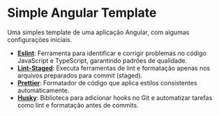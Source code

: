 # Simple Angular Template
Uma simples template de uma aplicação Angular, com algumas configurações iniciais.
- [**Eslint**](https://eslint.org): Ferramenta para identificar e corrigir problemas no código JavaScript e TypeScript, garantindo padrões de qualidade.
- [**Lint-Staged**](https://github.com/lint-staged/lint-staged): Executa ferramentas de lint e formatação apenas nos arquivos preparados para commit (staged).
- [**Prettier**](https://prettier.io): Formatador de código que aplica estilos consistentes automaticamente.
- [**Husky**](https://typicode.github.io/husky/): Biblioteca para adicionar hooks no Git e automatizar tarefas como lint e formatação antes de commits.
